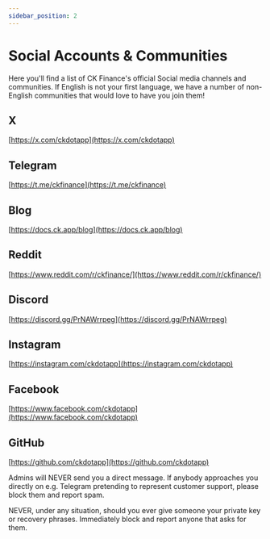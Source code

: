 ```yaml
---
sidebar_position: 2
---
```


# Social Accounts & Communities

Here you'll find a list of CK Finance's official Social media channels and communities. If English is not your first language, we have a number of non-English communities that would love to have you join them!

## X

[https://x.com/ckdotapp](https://x.com/ckdotapp)

## Telegram

[https://t.me/ckfinance](https://t.me/ckfinance)

## Blog

[https://docs.ck.app/blog](https://docs.ck.app/blog)

## Reddit

[https://www.reddit.com/r/ckfinance/](https://www.reddit.com/r/ckfinance/)

## Discord

[https://discord.gg/PrNAWrrpeg](https://discord.gg/PrNAWrrpeg)

## Instagram

[https://instagram.com/ckdotapp](https://instagram.com/ckdotapp)

## Facebook

[https://www.facebook.com/ckdotapp](https://www.facebook.com/ckdotapp)

## GitHub

[https://github.com/ckdotapp](https://github.com/ckdotapp)


Admins will NEVER send you a direct message. If anybody approaches you directly on e.g. Telegram pretending to represent customer support, please block them and report spam.

NEVER, under any situation, should you ever give someone your private key or recovery phrases. Immediately block and report anyone that asks for them.

